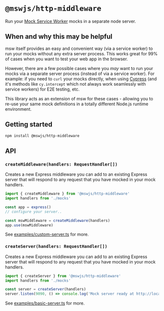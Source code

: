 # `@mswjs/http-middleware`

Run your [Mock Service Worker](https://github.com/mswjs/msw) mocks in a separate node server.

## When and why this may be helpful

msw itself provides an easy and convenient way (via a service worker) to run your mocks without any extra server process. This works great for 99% of cases when you want to test your web app in the browser.

However, there are a few possible cases where you *may* want to run your mocks via a separate server process (instead of via a service worker). For example: if you need to `curl` your mocks directly, when using [Cypress](https://www.cypress.io/) (and it's methods like `cy.intercept` which not always work seamlessly with service workers) for E2E testing, etc.

This library acts as an extension of msw for these cases - allowing you to re-use your same mock definitions in a totally different Node.js runtime environment.

## Getting started

```bash
npm install @mswjs/http-middleware
```

## API

### `createMiddleware(handlers: RequestHandler[])`

Creates a new Express middleware you can add to an existing Express server that will respond to any request that you have mocked in your mock handlers.

```ts
import { createMiddleware } from '@mswjs/http-middleware'
import handlers from './mocks'

const app = express()
// configure your server..

const mswMiddleware = createMiddleware(handlers)
app.use(mswMiddleware)
```

See [examples/custom-server.ts](examples/custom-server.ts) for more.

### `createServer(handlers: RequestHandler[])`

Creates a new Express middleware you can add to an existing Express server that will respond to any request that you have mocked in your mock handlers.

```ts
import { createServer } from '@mswjs/http-middleware'
import handlers from './mocks'

const server = createServer(handlers)
server.listen(9090, () => console.log('Mock server ready at http://localhost:9090'))
```

See [examples/basic-server.ts](examples/basic-server.ts) for more.
